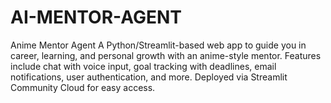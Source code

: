 # AI-MENTOR-AGENT
Anime Mentor Agent  A Python/Streamlit-based web app to guide you in career, learning, and personal growth with an anime-style mentor. Features include chat with voice input, goal tracking with deadlines, email notifications, user authentication, and more. Deployed via Streamlit Community Cloud for easy access.
